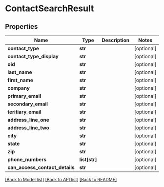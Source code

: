 # ContactSearchResult

## Properties
Name | Type | Description | Notes
------------ | ------------- | ------------- | -------------
**contact_type** | **str** |  | [optional] 
**contact_type_display** | **str** |  | [optional] 
**oid** | **str** |  | [optional] 
**last_name** | **str** |  | [optional] 
**first_name** | **str** |  | [optional] 
**company** | **str** |  | [optional] 
**primary_email** | **str** |  | [optional] 
**secondary_email** | **str** |  | [optional] 
**teritiary_email** | **str** |  | [optional] 
**address_line_one** | **str** |  | [optional] 
**address_line_two** | **str** |  | [optional] 
**city** | **str** |  | [optional] 
**state** | **str** |  | [optional] 
**zip** | **str** |  | [optional] 
**phone_numbers** | **list[str]** |  | [optional] 
**can_access_contact_details** | **str** |  | [optional] 

[[Back to Model list]](../README.md#documentation-for-models) [[Back to API list]](../README.md#documentation-for-api-endpoints) [[Back to README]](../README.md)


